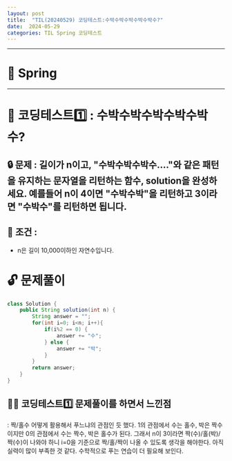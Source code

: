 ```yaml
---
layout: post
title:  "TIL(20240529) 코딩테스트:수박수박수박수박수박수?"
date:  2024-05-29
categories: TIL Spring 코딩테스트
---
```


---------------------------------------------------------------------

# 📌 Spring



---------------------------------------------------------------------

# 📌 코딩테스트1️⃣ : 수박수박수박수박수박수?

## 🔒 문제 : 길이가 n이고, "수박수박수박수...."와 같은 패턴을 유지하는 문자열을 리턴하는 함수, solution을 완성하세요. 예를들어 n이 4이면 "수박수박"을 리턴하고 3이라면 "수박수"를 리턴하면 됩니다.

## 🚫 조건 : 
- n은 길이 10,000이하인 자연수입니다.

# 🔓 문제풀이

```java
class Solution {
    public String solution(int n) {
        String answer = "";
        for(int i=0; i<n; i++){
            if(i%2 == 0) {
                answer += "수";
            } else {
                answer += "박";
            }
        }
        return answer;
    }
}

```

## 🤷‍♀️ 코딩테스트1️⃣ 문제풀이를 하면서 느낀점
: 짝/홀수 어떻게 활용해서 푸느냐의 관점인 듯 했다.
1의 관점에서 수는 홀수, 박은 짝수이지만 0의 관점에서 수는 짝수, 박은 홀수가 된다.
그래서 n이 3이라면 짝(수)/홀(박)/짝(수)이 나와야 하니 i=0을 기준으로 짝/홀/짝이 나올 수 있도록 생각을 해야한다.
아직 실력이 많이 부족한 것 같다. 수학적으로 푸는 연습이 더 필요해 보인다.





